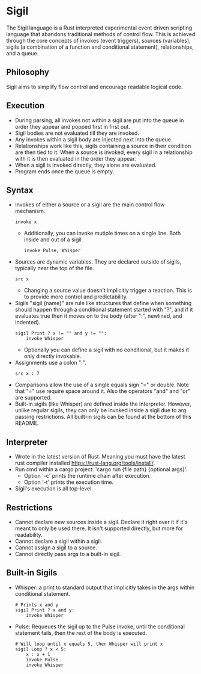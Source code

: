 # Sigil
The Sigil language is a Rust interpreted experimental event driven scripting language that abandons traditional methods of control flow. This is achieved through the core concepts of invokes (event triggers), sources (variables), sigils (a combination of a function and conditional statement), relationships, and a queue.

## Philosophy
Sigil aims to simplify flow control and encourage readable logical code.

## Execution
- During parsing, all invokes not within a sigil are put into the queue in order they appear and popped first in first out.
- Sigil bodies are not evaluated till they are invoked.
- Any invokes within a sigil body are injected next into the queue.
- Relationships work like this, sigils containing a source in their condition are then tied to it. When a source is invoked, every sigil in a relationship with it is then evaluated in the order they appear.
- When a sigil is invoked directly, they alone are evaluated.
- Program ends once the queue is empty.

## Syntax
- Invokes of either a source or a sigil are the main control flow mechanism.
    ```
    invoke x
    ```
    - Additionally, you can invoke mutiple times on a single line. Both inside and out of a sigil.
        ```
        invoke Pulse, Whisper
        ```
- Sources are dynamic variables. They are declared outside of sigils, typically near the top of the file.
    ```
    src x
    ```
    - Changing a source value doesn’t implicitly trigger a reaction. This is to provide more control and predictability.
- Sigils "sigil {name}" are rule like structures that define when something should happen through a conditional statement started with "?", and if it evaluates true then it moves on to the body (after ":", newlined, and indented).
    ```
    sigil Print ? x != "" and y != "":
        invoke Whisper
    ```
    - Optionally you can define a sigil with no conditional, but it makes it only directly invokable.
- Assignments use a colon ":".
    ```
    src x : 7
    ```
- Comparisons allow the use of a single equals sign "=" or double. Note that "=" use require space around it. Also the operators "and" and "or" are supported. 
- Built-in sigils (like Whisper) are defined inside the interpreter. However, unlike regular sigils, they can only be invoked inside a sigil due to arg passing restrictions. All built-in sigils can be found at the bottom of this README.

## Interpreter
- Wrote in the latest version of Rust. Meaning you must have the latest rust compiler installed https://rust-lang.org/tools/install/.
- Run cmd within a cargo project: 'cargo run {file path} {optional args}'.
    - Option '-c' prints the runtime chain after execution.
    - Option '-t' prints the execution time.
- Sigil's execution is all top-level.

## Restrictions
- Cannot declare new sources inside a sigil. Declare it right over it if it's meant to only be used there. It isn't supported directly, but more for readability.
- Cannot declare a sigil within a sigil.
- Cannot assign a sigil to a source.
- Cannot directly pass args to a built-in sigil.

## Built-in Sigils
- Whisper: a print to standard output that implicitly takes in the args within conditional statement.
    ```
    # Prints x and y
    sigil Print ? x and y:
        invoke Whisper
    ```
- Pulse: Requeues the sigil up to the Pulse invoke, until the conditional statement fails, then the rest of the body is executed.
    ```
    # Will loop until x equals 5, then Whisper will print x
    sigil Loop ? x < 5:
        x : x + 1
        invoke Pulse
        invoke Whisper
    ```
